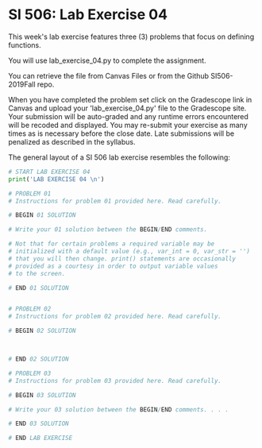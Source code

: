 # SI 506: Lab Exercise 04

This week's lab exercise features three (3) problems that focus on defining functions.

You will use lab_exercise_04.py to complete the assignment.

You can retrieve the file from Canvas Files or from the Github SI506-2019Fall repo.

When you have completed the problem set click on the Gradescope link in Canvas and upload your
'lab_exercise_04.py' file to the Gradescope site.  Your submission will be auto-graded and any runtime
errors encountered will be recoded and displayed.  You may re-submit your exercise as many
times as is necessary before the close date.  Late submissions will be penalized as described
in the syllabus.

The general layout of a SI 506 lab exercise resembles the following:

```python
# START LAB EXERCISE 04
print('LAB EXERCISE 04 \n')

# PROBLEM 01
# Instructions for problem 01 provided here. Read carefully.

# BEGIN 01 SOLUTION

# Write your 01 solution between the BEGIN/END comments.

# Not that for certain problems a required variable may be
# initialized with a default value (e.g., var_int = 0, var_str = '')
# that you will then change. print() statements are occasionally
# provided as a courtesy in order to output variable values
# to the screen.

# END 01 SOLUTION


# PROBLEM 02
# Instructions for problem 02 provided here. Read carefully.

# BEGIN 02 SOLUTION



# END 02 SOLUTION

# PROBLEM 03
# Instructions for problem 03 provided here. Read carefully.

# BEGIN 03 SOLUTION

# Write your 03 solution between the BEGIN/END comments. . . .

# END 03 SOLUTION

# END LAB EXERCISE
```
